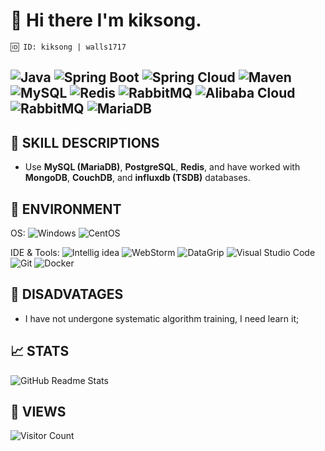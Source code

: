 # 👋 Hi there I'm kiksong.

```
🆔 ID: kiksong | walls1717
```

![Java](https://img.shields.io/badge/-Java-F80000?logo=oracle&logoColor=white)
![Spring Boot](https://img.shields.io/badge/-Spring_Boot-6DB33F?logo=springboot&logoColor=white)
![Spring Cloud](https://img.shields.io/badge/-Spring_Cloud-6DB33F?logo=spring&logoColor=white)
![Maven](https://img.shields.io/badge/-Maven-C71A36?logo=apachemaven&logoColor=white)
![MySQL](https://img.shields.io/badge/-MySQL-4479A1?logo=mysql&logoColor=white)
![Redis](https://img.shields.io/badge/-Redis-DC382D?logo=redis&logoColor=white)
![RabbitMQ](https://img.shields.io/badge/-RabbitMQ-FF6600?logo=rabbitmq&logoColor=white)
![Alibaba Cloud](https://img.shields.io/badge/-Alibaba_Cloud-FF6A00?logo=alibabacloud&logoColor=white)
![RabbitMQ](https://img.shields.io/badge/-RabbitMQ-FF6600?logo=rabbitmq&logoColor=white)
![MariaDB](https://img.shields.io/badge/-MariaDB-007096?logo=mariadb&logoColor=white)
---

## 💪 SKILL DESCRIPTIONS
- Use **MySQL (MariaDB)**, **PostgreSQL**, **Redis**, and have worked with **MongoDB**, **CouchDB**, and **influxdb (TSDB)** databases.

## 🔧 ENVIRONMENT
OS:
![Windows](https://img.shields.io/badge/-Windows-0078D6?logo=windows&logoColor=white)
![CentOS](https://img.shields.io/badge/-CentOS-purple?logo=centos&logoColor=white)

IDE & Tools:
![Intellig idea](https://img.shields.io/badge/-Intellig_idea-000000?logo=intellijidea&logoColor=white)
![WebStorm](https://img.shields.io/badge/-WebStorm-000000?logo=webstorm&logoColor=white)
![DataGrip](https://img.shields.io/badge/-DataGrip-000000?logo=datagrip&logoColor=white)
![Visual Studio Code](https://img.shields.io/badge/-Visual_Studio_Code-007ACC?logo=visual-studio-code&logoColor=white)
![Git](https://img.shields.io/badge/-Git-F05032?logo=git&logoColor=white)
![Docker](https://img.shields.io/badge/-Docker-2496ed?logo=Docker&logoColor=white)

## 🌱 DISADVATAGES
- I have not undergone systematic algorithm training, I need learn it;

## 📈 STATS
![GitHub Readme Stats][ReadmeStats-Image]

[ReadmeStats-Image]: https://github-readme-stats.vercel.app/api?username=kiksong&show_icons=true&bg_color=ffffff "GitHub Readme Stats"

## 🧚‍ VIEWS
![Visitor Count](https://profile-counter.glitch.me/kiksong/count.svg)


<!--
**kiksong/kiksong** is a ✨ _special_ ✨ repository because its `README.md` (this file) appears on your GitHub profile.

Here are some ideas to get you started:

- 🔭 I’m currently working on ...
- 🌱 I’m currently learning ...
- 👯 I’m looking to collaborate on ...
- 🤔 I’m looking for help with ...
- 💬 Ask me about ...
- 📫 How to reach me: ...
- 😄 Pronouns: ...
- ⚡ Fun fact: ...
-->
